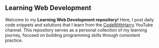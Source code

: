 ## Learning Web Development

Welcome to my **Learning Web Development repository!** Here, I post daily code snippets and solutions that I learn from the [CodeWithHarry](https://www.youtube.com/@CodeWithHarry) YouTube channel. This repository serves as a personal collection of my learning journey, focused on building programming skills through consistent practice.
